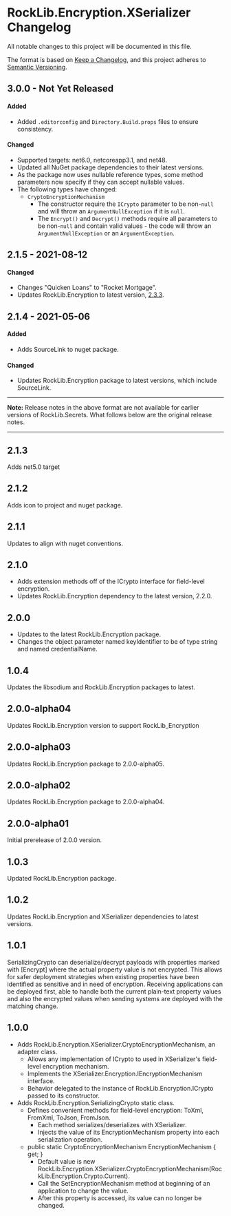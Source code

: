 # RockLib.Encryption.XSerializer Changelog

All notable changes to this project will be documented in this file.

The format is based on [Keep a Changelog](https://keepachangelog.com/en/1.0.0/),
and this project adheres to [Semantic Versioning](https://semver.org/spec/v2.0.0.html).

## 3.0.0 - Not Yet Released

#### Added
- Added `.editorconfig` and `Directory.Build.props` files to ensure consistency.

#### Changed
- Supported targets: net6.0, netcoreapp3.1, and net48.
- Updated all NuGet package dependencies to their latest versions.
- As the package now uses nullable reference types, some method parameters now specify if they can accept nullable values.
- The following types have changed:
  - `CryptoEncryptionMechanism`
    - The constructor require the `ICrypto` parameter to be non-`null` and will throw an `ArgumentNullException` if it is `null`.
    - The `Encrypt()` and `Decrypt()` methods require all parameters to be non-`null` and contain valid values - the code will throw an `ArgumentNullException` or an `ArgumentException`.



## 2.1.5 - 2021-08-12

#### Changed

- Changes "Quicken Loans" to "Rocket Mortgage".
- Updates RockLib.Encryption to latest version, [2.3.3](https://github.com/RockLib/RockLib.Encryption/blob/main/RockLib.Encryption/CHANGELOG.md#233---2021-08-12).

## 2.1.4 - 2021-05-06

#### Added

- Adds SourceLink to nuget package.

#### Changed

- Updates RockLib.Encryption package to latest versions, which include SourceLink.

----

**Note:** Release notes in the above format are not available for earlier versions of
RockLib.Secrets. What follows below are the original release notes.

----

## 2.1.3

Adds net5.0 target

## 2.1.2

Adds icon to project and nuget package.

## 2.1.1

Updates to align with nuget conventions.

## 2.1.0

- Adds extension methods off of the ICrypto interface for field-level encryption.
- Updates RockLib.Encryption dependency to the latest version, 2.2.0.

## 2.0.0

- Updates to the latest RockLib.Encryption package.
- Changes the object parameter named keyIdentifier to be of type string and named credentialName.

## 1.0.4

Updates the libsodium and RockLib.Encryption packages to latest.

## 2.0.0-alpha04

Updates RockLib.Encryption version to support RockLib_Encryption

## 2.0.0-alpha03

Updates RockLib.Encryption package to 2.0.0-alpha05.

## 2.0.0-alpha02

Updates RockLib.Encryption package to 2.0.0-alpha04.

## 2.0.0-alpha01

Initial prerelease of 2.0.0 version.

## 1.0.3

Updated RockLib.Encryption package.

## 1.0.2

Updates RockLib.Encryption and XSerializer dependencies to latest versions.

## 1.0.1

SerializingCrypto can deserialize/decrypt payloads with properties marked with [Encrypt] where the actual property value is not encrypted. This allows for safer deployment strategies when existing properties have been identified as sensitive and in need of encryption. Receiving applications can be deployed first, able to handle both the current plain-text property values and also the encrypted values when sending systems are deployed with the matching change.

## 1.0.0

- Adds RockLib.Encryption.XSerializer.CryptoEncryptionMechanism, an adapter class.
  - Allows any implementation of ICrypto to used in XSerializer's field-level encryption mechanism.
  - Implements the XSerializer.Encryption.IEncryptionMechanism interface.
  - Behavior delegated to the instance of RockLib.Encryption.ICrypto passed to its constructor.
- Adds RockLib.Encryption.SerializingCrypto static class.
  - Defines convenient methods for field-level encryption: ToXml, FromXml, ToJson, FromJson.
    - Each method serializes/deserializes with XSerializer.
    - Injects the value of its EncryptionMechanism property into each serialization operation.
  - public static CryptoEncryptionMechanism EncryptionMechanism { get; }
    - Default value is new RockLib.Encryption.XSerializer.CryptoEncryptionMechanism(RockLib.Encryption.Crypto.Current).
    - Call the SetEncryptionMechanism method at beginning of an application to change the value.
    - After this property is accessed, its value can no longer be changed.